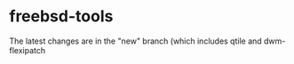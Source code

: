 # freebsd-tools

The latest changes are in the "new" branch (which includes qtile and dwm-flexipatch
